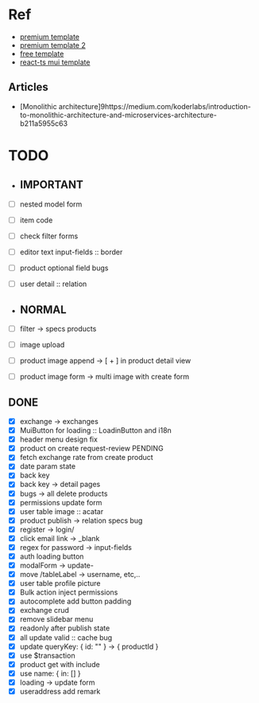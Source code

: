 # Ref
 - [premium template](https://minimals.cc/dashboard/user/new)
 - [premium template 2](https://material-kit-pro-react.devias.io/dashboard)
 - [free template](https://material-kit-react.devias.io/account)
 - [react-ts mui template](https://tokyo-free-white.bloomui.com/components/forms)


## Articles
 - [Monolithic architecture]9https://medium.com/koderlabs/introduction-to-monolithic-architecture-and-microservices-architecture-b211a5955c63


# TODO
 - ## IMPORTANT
 - [ ] nested model form
 - [ ] item code
 - [ ] check filter forms
 - [ ] editor text input-fields :: border

 - [ ] product optional field bugs

 - [ ] user detail :: relation

 - ## NORMAL
 - [ ] filter -> specs products

 - [ ] image upload
 - [ ] product image append -> [ + ] in product detail view
 - [ ] product image form -> multi image with create form

 ## DONE
 - [x] exchange -> exchanges
 - [x] MuiButton for loading :: LoadinButton and i18n 
 - [x] header menu design fix
 - [x] product on create request-review PENDING
 - [x] fetch exchange rate from create product
 - [x] date param state
 - [x] back key
 - [x] back key -> detail pages
 - [x] bugs -> all delete products
 - [x] permissions update form
 - [x] user table image :: acatar
 - [x] product publish -> relation specs bug
 - [x] register -> login/ 
 - [x] click email link -> _blank 
 - [x] regex for password -> input-fields
 - [x] auth loading button
 - [x] modalForm -> update-
 - [x] move /tableLabel -> username, etc,..
 - [x] user table profile picture
 - [x] Bulk action inject permissions
 - [x] autocomplete add button padding
 - [x] exchange crud
 - [x] remove slidebar menu
 - [x] readonly after publish state
 - [x] all update valid :: cache bug
 - [x] update queryKey: { id: "" } -> { productId }
 - [x] use $transaction
 - [x] product get with include
 - [x] use name: { in: [] }
 - [x] loading -> update form
 - [x] useraddress add remark
